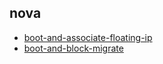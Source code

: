 
## nova
- [boot-and-associate-floating-ip](https://godleon.github.io/osp_test_results/0.2.95/nova/boot-and-associate-floating-ip.html)
- [boot-and-block-migrate](https://godleon.github.io/osp_test_results/0.2.95/nova/boot-and-block-migrate.html)

